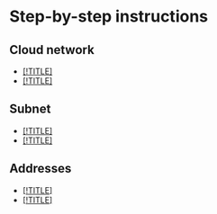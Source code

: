 # Step-by-step instructions

## Cloud network

- [[!TITLE]](network-create.md)
- [[!TITLE]](network-delete.md)

## Subnet

- [[!TITLE]](subnet-create.md)
- [[!TITLE]](subnet-delete.md)

## Addresses

- [[!TITLE]](set-static-ip.md)
- [[!TITLE]](address-delete.md)

